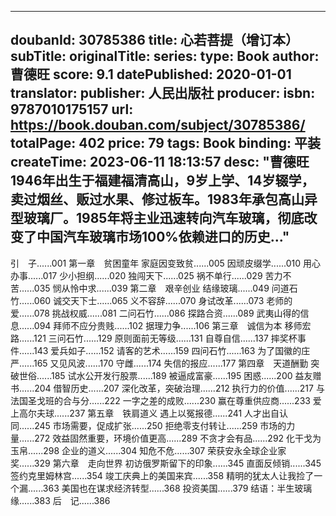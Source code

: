 
---
doubanId: 30785386
title: 心若菩提（增订本）
subTitle: 
originalTitle: 
series: 
type: Book
author: 曹德旺
score: 9.1
datePublished: 2020-01-01
translator: 
publisher: 人民出版社
producer: 
isbn: 9787010175157
url: https://book.douban.com/subject/30785386/
totalPage: 402
price: 79
tags: Book
binding: 平装
createTime: 2023-06-11 18:13:57
desc: "曹德旺1946年出生于福建福清高山，9岁上学、14岁辍学，卖过烟丝、贩过水果、修过板车。1983年承包高山异型玻璃厂。1985年将主业迅速转向汽车玻璃，彻底改变了中国汽车玻璃市场100%依赖进口的历史..."
---



引　子......001
第一章　贫困童年
家庭因变致贫......005
因顽皮缀学......010
用心办事......017
少小担纲......020
独闯天下......025
祸不单行......029
苦力不苦......035
悯从怜中求......039
第二章　艰辛创业
结缘玻璃......049
问道石竹......060
诚交天下士......065
义不容辞......070
身试改革......073
老师的爱......078
挑战权威......081
二问石竹......086
探路合资......089
武夷山得的信息......094
拜师不应分贵贱......102
据理力争......106
第三章　诚信为本
移师宏路......121
三问石竹......129
原则面前无等级......131
自尊自信......137
摔奖杯事件......143
爱兵如子......152
请客的艺术......159
四问石竹......163
为了国徽的庄严......165
又见风波......170
守雌......174
失信的报应......177
第四章　天道酬勤
突破世俗......185
试水公开发行股票......189
被逼成富豪......195
困惑......200
益友赠书......204
借智历史......207
深化改革，突破治理......212
执行力的价值......217
与法国圣戈班的合与分......222
一字之差的成败......230
赢在尊重供应商......233
爱上高尔夫球......237
第五章　铁肩道义
遇上以冤报德......241
人才出自认同......245
市场需要，促成扩张......250
拒绝零支付转让......259
市场的力量......272
效益固然重要，环境价值更高......289
不贪才会有品......292
化干戈为玉帛......298
企业的道义......304
知危不危......307
荣获安永全球企业家奖......329
第六章　走向世界
初访俄罗斯留下的印象......345
直面反倾销......345
签约克里姆林宫......354
竣工庆典上的美国来宾......358
精明的犹太人让我捡了一个漏......363
美国也在谋求经济转型......368
投资美国......379
结语：半生玻璃缘......383
后　记......386
